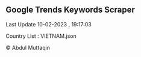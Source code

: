 

## Google Trends Keywords Scraper 
 
Last Update 10-02-2023 , 19:17:03

Country List :
VIETNAM.json



© Abdul Muttaqin 
